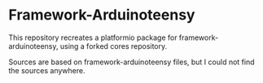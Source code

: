 Framework-Arduinoteensy
=======================

This repository recreates a platformio package for framework-arduinoteensy, using a forked cores repository.

Sources are based on framework-arduinoteensy files, but I could not find the sources anywhere.
